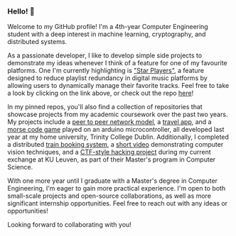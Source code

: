 
### Hello! 👋
Welcome to my GitHub profile! I'm a 4th-year Computer Engineering student with a deep interest in machine learning, cryptography, and distributed systems.

As a passionate developer, I like to develop simple side projects to demonstrate my ideas whenever I think of a feature for one of my favourite platforms. One I'm currently highlighting is ["Star Players"](https://confinlay.github.io/home/), a feature designed to reduce playlist redundancy in digital music platforms by allowing users to dynamically manage their favorite tracks. Feel free to take a look by clicking on the link above, or check out the repo [here](https://github.com/confinlay/confinlay.github.io)!

In my pinned repos, you'll also find a collection of repositories that showcase projects from my academic coursework over the past two years. My projects include a [peer to peer network model](https://github.com/confinlay/P2P-Network-Model), a [travel app](https://github.com/confinlay/TravelMate), and a [morse code game](https://github.com/confinlay/MorseCodeGame) played on an arduino microcontroller, all developed last year at my home university, Trinity College Dublin. Additionally, I completed a distributed [train booking system](https://github.com/confinlay/TrainBookingApp), a [short video](https://github.com/confinlay/computer-vision) demonstrating computer vision techniques, and a [CTF-style hacking project](https://github.com/confinlay/CTF-report) during my current exchange at KU Leuven, as part of their Master's program in Computer Science.

With one more year until I graduate with a Master's degree in Computer Engineering, I'm eager to gain more practical experience. I'm open to both small-scale projects and open-source collaborations, as well as more significant internship opportunities. Feel free to reach out with any ideas or opportunities!

Looking forward to collaborating with you!

<!--
**confinlay/confinlay** is a ✨ _special_ ✨ repository because its `README.md` (this file) appears on your GitHub profile.

Here are some ideas to get you started:

- 🔭 I’m currently working on ...
- 🌱 I’m currently learning ...
- 👯 I’m looking to collaborate on ...
- 🤔 I’m looking for help with ...
- 💬 Ask me about ...
- 📫 How to reach me: ...
- 😄 Pronouns: ...
- ⚡ Fun fact: ...
-->
